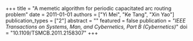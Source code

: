 +++
title = "A memetic algorithm for periodic capacitated arc routing problem"
date = 2011-01-01
authors = ["Yi Mei", "Ke Tang", "Xin Yao"]
publication_types = ["2"]
abstract = ""
featured = false
publication = "*IEEE Transactions on Systems, Man, and Cybernetics, Part B (Cybernetics)*"
doi = "10.1109/TSMCB.2011.2158307"
+++

